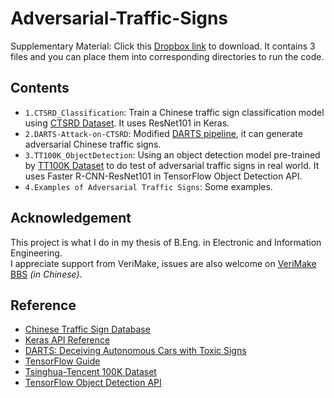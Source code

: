 # Adversarial-Traffic-Signs  

Supplementary Material: Click this [Dropbox link](https://www.dropbox.com/s/folonu3j8ss01yt/Supplements-of-Repo-Adversarial-Traffic-Signs.zip?dl=0) to download. It contains 3 files and you can place them into corresponding directories to run the code.  

## Contents  
+ `1.CTSRD_Classification`: Train a Chinese traffic sign classification model using [CTSRD Dataset](http://www.nlpr.ia.ac.cn/pal/trafficdata/recognition.html). It uses ResNet101 in Keras.  
+ `2.DARTS-Attack-on-CTSRD`: Modified [DARTS pipeline](https://github.com/inspire-group/advml-traffic-sign), it can generate adversarial Chinese traffic signs.  
+ `3.TT100K_ObjectDetection`: Using an object detection model pre-trained by [TT100K Dataset](https://cg.cs.tsinghua.edu.cn/traffic-sign/) to do test of adversarial traffic signs in real world. It uses Faster R-CNN-ResNet101 in TensorFlow Object Detection API.  
+ `4.Examples of Adversarial Traffic Signs`: Some examples.  

## Acknowledgement  
This project is what I do in my thesis of B.Eng. in Electronic and Information Engineering.  
I appreciate support from VeriMake, issues are also welcome on [VeriMake BBS](https://verimake.com/) *(in Chinese)*.  

## Reference  
+ [Chinese Traffic Sign Database](http://www.nlpr.ia.ac.cn/pal/trafficdata/recognition.html)  
+ [Keras API Reference](https://keras.io/api/)  
+ [DARTS: Deceiving Autonomous Cars with Toxic Signs](https://github.com/inspire-group/advml-traffic-sign)  
+ [TensorFlow Guide](https://tensorflow.google.cn/guide)  
+ [Tsinghua-Tencent 100K Dataset](https://cg.cs.tsinghua.edu.cn/traffic-sign/) 
+ [TensorFlow Object Detection API](https://github.com/tensorflow/models/tree/master/research/object_detection)
